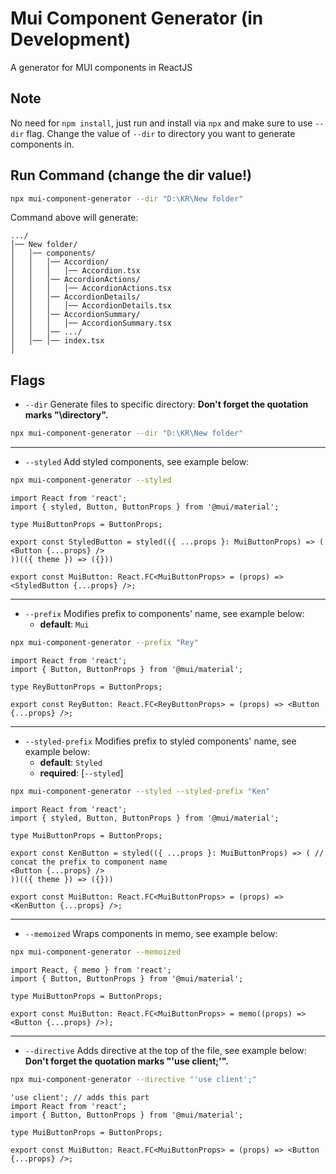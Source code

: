 # Mui Component Generator (in Development)
A generator for MUI components in ReactJS

## Note
No need for `npm install`, just run and install via `npx` and make sure to use `--dir` flag.
Change the value of `--dir` to directory you want to generate components in.

## Run Command (change the dir value!)
```bash
npx mui-component-generator --dir "D:\KR\New folder"
```
Command above will generate:
```
.../  
│── New folder/  
│   │── components/  
│   │   │── Accordion/
│   │   │   │── Accordion.tsx
│   │   │── AccordionActions/
│   │   │   │── AccordionActions.tsx
│   │   │── AccordionDetails/
│   │   │   │── AccordionDetails.tsx
│   │   │── AccordionSummary/
│   │   │   │── AccordionSummary.tsx
│   │   │── .../
│   │── │── index.tsx
│
```

## Flags
- `--dir` Generate files to specific directory: **Don't forget the quotation marks "\directory".**
```bash
npx mui-component-generator --dir "D:\KR\New folder"
```
<hr/>

- `--styled` Add styled components, see example below:
```bash
npx mui-component-generator --styled
```
```tsx
import React from 'react';
import { styled, Button, ButtonProps } from '@mui/material';

type MuiButtonProps = ButtonProps;

export const StyledButton = styled(({ ...props }: MuiButtonProps) => (
<Button {...props} />
))(({ theme }) => ({}))

export const MuiButton: React.FC<MuiButtonProps> = (props) => <StyledButton {...props} />;
```
<hr/>

- `--prefix` Modifies prefix to components' name, see example below:
  - **default**: `Mui`
```bash
npx mui-component-generator --prefix "Rey"
```
```tsx
import React from 'react';
import { Button, ButtonProps } from '@mui/material';

type ReyButtonProps = ButtonProps;

export const ReyButton: React.FC<ReyButtonProps> = (props) => <Button {...props} />;
```
<hr/>

- `--styled-prefix` Modifies prefix to styled components' name, see example below:
  - **default**: `Styled`
  - **required**: [`--styled`] 
```bash
npx mui-component-generator --styled --styled-prefix "Ken"
```
```tsx
import React from 'react';
import { styled, Button, ButtonProps } from '@mui/material';

type MuiButtonProps = ButtonProps;

export const KenButton = styled(({ ...props }: MuiButtonProps) => ( // concat the prefix to component name
<Button {...props} />
))(({ theme }) => ({}))

export const MuiButton: React.FC<MuiButtonProps> = (props) => <KenButton {...props} />;
```
<hr/>

- `--memoized` Wraps components in memo, see example below:
```bash
npx mui-component-generator --memoized
```
```tsx
import React, { memo } from 'react';
import { Button, ButtonProps } from '@mui/material';

type MuiButtonProps = ButtonProps;

export const MuiButton: React.FC<MuiButtonProps> = memo((props) => <Button {...props} />);
```
<hr/>

- `--directive` Adds directive at the top of the file, see example below: **Don't forget the quotation marks "'use client;'".**
```bash
npx mui-component-generator --directive "'use client';"
```
```tsx
'use client'; // adds this part
import React from 'react';
import { Button, ButtonProps } from '@mui/material';

type MuiButtonProps = ButtonProps;

export const MuiButton: React.FC<MuiButtonProps> = (props) => <Button {...props} />;

```
